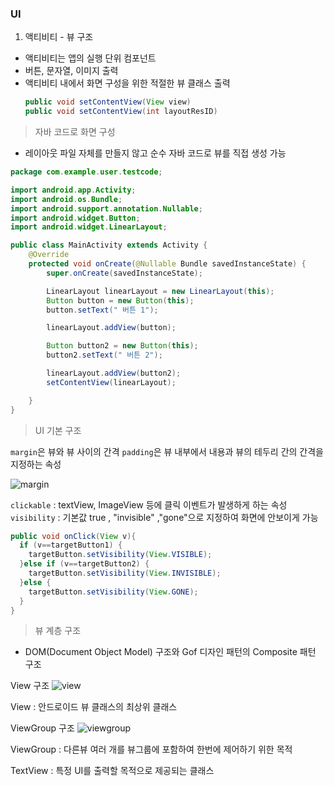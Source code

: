### UI

1. 액티비티 - 뷰 구조
  - 액티비티는 앱의 실행 단위 컴포넌트
  - 버튼, 문자열, 이미지 출력
  - 액티비티 내에서 화면 구성을 위한 적절한 뷰 클래스 출력
    ~~~java
    public void setContentView(View view)
    public void setContentView(int layoutResID)
    ~~~

  > 자바 코드로 화면 구성
  - 레이아웃 파일 자체를 만들지 않고 순수 자바 코드로 뷰를 직접 생성 가능

  ~~~java
  package com.example.user.testcode;

  import android.app.Activity;
  import android.os.Bundle;
  import android.support.annotation.Nullable;
  import android.widget.Button;
  import android.widget.LinearLayout;

  public class MainActivity extends Activity {
      @Override
      protected void onCreate(@Nullable Bundle savedInstanceState) {
          super.onCreate(savedInstanceState);

          LinearLayout linearLayout = new LinearLayout(this);
          Button button = new Button(this);
          button.setText(" 버튼 1");

          linearLayout.addView(button);

          Button button2 = new Button(this);
          button2.setText(" 버튼 2");

          linearLayout.addView(button2);
          setContentView(linearLayout);

      }
  }
  ~~~

  > UI 기본 구조

  `margin`은 뷰와 뷰 사이의 간격
  `padding`은 뷰 내부에서 내용과 뷰의 테두리 간의 간격을 지정하는 속성


  ![margin](https://t1.daumcdn.net/cfile/tistory/1541B9394EE127C728)

  `clickable` : textView, ImageView 등에 클릭 이벤트가 발생하게 하는 속성
  `visibility` : 기본값 true , "invisible" ,"gone"으로 지정하여 화면에 안보이게 가능

  ~~~java
  public void onClick(View v){
    if (v==targetButton1) {
      targetButton.setVisibility(View.VISIBLE);
    }else if (v==targetButton2) {
      targetButton.setVisibility(View.INVISIBLE);
    }else {
      targetButton.setVisibility(View.GONE);
    }
  }

  ~~~

  > 뷰 계층 구조

  - DOM(Document Object Model) 구조와 Gof 디자인 패턴의 Composite 패턴 구조

  View 구조
  ![view](https://t1.daumcdn.net/cfile/tistory/15396A514E117B841D)

  View : 안드로이드 뷰 클래스의 최상위 클래스

  ViewGroup 구조
  ![viewgroup](https://t1.daumcdn.net/cfile/tistory/1464B2524E117B9926)

  ViewGroup : 다른뷰 여러 개를 뷰그룹에 포함하여 한번에 제어하기 위한 목적

  TextView : 특정 UI를 출력할 목적으로 제공되는 클래스
